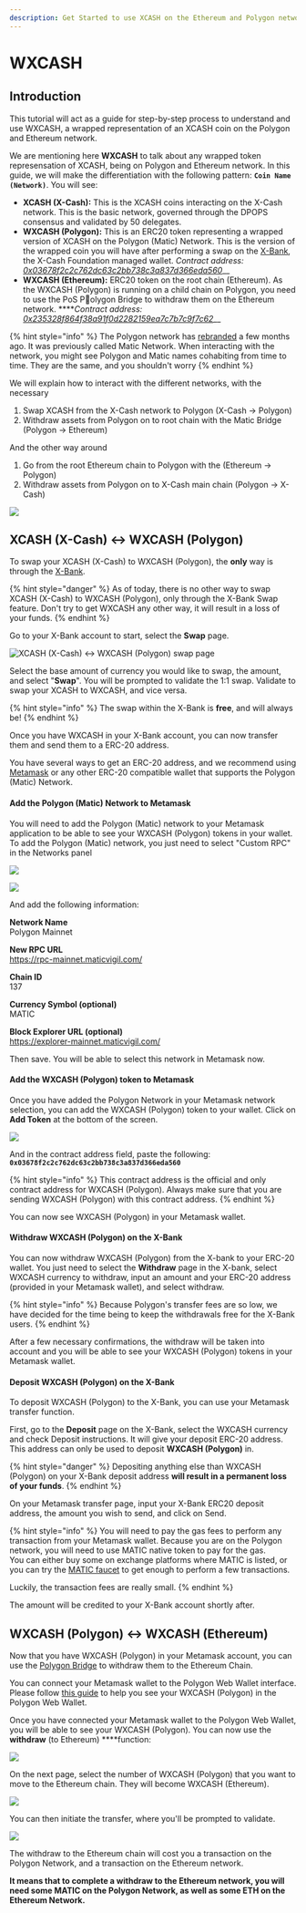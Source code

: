 ```yaml
---
description: Get Started to use XCASH on the Ethereum and Polygon network.
---
```


# WXCASH

## **Introduction**

This tutorial will act as a guide for step-by-step process to understand and use WXCASH, a wrapped representation of an XCASH coin on the Polygon and Ethereum network.

We are mentioning here **WXCASH** to talk about any wrapped token represensation of XCASH, being on Polygon and Ethereum network. In this guide, we will make the differentiation with the following pattern: **`Coin Name (Network)`**. You will see:

* **XCASH \(X-Cash\):** This is the XCASH coins interacting on the X-Cash network. This is the basic network, governed through the DPOPS consensus and validated by 50 delegates.
* **WXCASH \(Polygon\):** This is an ERC20 token representing a wrapped version of XCASH on the Polygon \(Matic\) Network. This is the version of the wrapped coin you will have after performing a swap on the [X-Bank](https://x-bank.io/), the X-Cash Foundation managed wallet.  _Contract address:_  [_0x03678f2c2c762dc63c2bb738c3a837d366eda560_](https://polygonscan.com/token/0x03678f2c2c762dc63c2bb738c3a837d366eda560)\_\_
* **WXCASH \(Ethereum\):** ERC20 token on the root chain \(Ethereum\). As the WXCASH \(Polygon\) is running on a child chain on Polygon, you need to use the PoS Polygon Bridge to withdraw them on the Ethereum network. ****_Contract address:_ [_0x235328f864f38a91f0d2282159ea7c7b7c9f7c62_](https://etherscan.io/token/0x235328f864f38a91f0d2282159ea7c7b7c9f7c62)\_\_

{% hint style="info" %}
The Polygon network has [rebranded](https://cointelegraph.com/news/matic-rebrands-to-polygon-in-pursuit-of-polkadot-on-ethereum-strategy) a few months ago. It was previously called Matic Network. When interacting with the network, you might see Polygon and Matic names cohabiting from time to time. They are the same, and you shouldn't worry
{% endhint %}

We will explain how to interact with the different networks, with the necessary

1. Swap XCASH from the X-Cash network to Polygon \(X-Cash → Polygon\)
2. Withdraw assets from Polygon on to root chain with the Matic Bridge \(Polygon → Ethereum\)

And the other way around

1. Go from the root Ethereum chain to Polygon with the  \(Ethereum → Polygon\)
2. Withdraw assets from Polygon on to X-Cash main chain \(Polygon → X-Cash\)

![](../.gitbook/assets/image%20%2844%29.png)

## XCASH \(X-Cash\) ↔ WXCASH \(Polygon\)

To swap your XCASH \(X-Cash\) to WXCASH \(Polygon\), the **only** way is through the [X-Bank](https://x-bank.io). 

{% hint style="danger" %}
As of today, there is no other way to swap XCASH \(X-Cash\) to WXCASH \(Polygon\), only  through the X-Bank Swap feature. Don't try to get WXCASH any other way, it will result in a loss of your funds.
{% endhint %}

Go to your X-Bank account to start, select the **Swap** page. 

![XCASH \(X-Cash\) &#x2194; WXCASH \(Polygon\) swap page](../.gitbook/assets/image%20%2838%29.png)

Select the base amount of currency you would like to swap, the amount, and select "**Swap**". You will be prompted to validate the 1:1 swap. Validate to swap your XCASH to WXCASH, and vice versa. 

{% hint style="info" %}
The swap within the X-Bank is **free**, and will always be!
{% endhint %}

Once you have WXCASH in your X-Bank account, you can now transfer them and send them to a ERC-20 address. 

You have several ways to get an ERC-20 address, and we recommend using [Metamask](https://metamask.zendesk.com/hc/en-us/articles/360015489531-Getting-Started-With-MetaMask) or any other ERC-20 compatible wallet that supports the Polygon \(Matic\) Network. 

#### Add the Polygon \(Matic\) Network to Metamask

You will need to add the Polygon \(Matic\) network to your Metamask application to be able to see your WXCASH \(Polygon\) tokens in your wallet. To add the Polygon \(Matic\) network, you just need to select "Custom RPC" in the Networks panel

![](../.gitbook/assets/image%20%2842%29.png)

![](../.gitbook/assets/image.png)

And add the following information:

**Network Name**  
Polygon Mainnet

**New RPC URL**  
https://rpc-mainnet.maticvigil.com/

**Chain ID**  
137

**Currency Symbol \(optional\)**  
MATIC

**Block Explorer URL \(optional\)**  
https://explorer-mainnet.maticvigil.com/

Then save. You will be able to select this network in Metamask now.

#### Add the WXCASH \(Polygon\) token to Metamask

Once you have added the Polygon Network in your Metamask network selection, you can add the WXCASH \(Polygon\) token to your wallet. Click on **Add Token** at the bottom of the screen.

![](../.gitbook/assets/image%20%2836%29.png)

And in the contract address field, paste the following: **`0x03678f2c2c762dc63c2bb738c3a837d366eda560`**

{% hint style="info" %}
This contract address is the official and only contract address for WXCASH \(Polygon\). Always make sure that you are sending WXCASH \(Polygon\) with this contract address.
{% endhint %}

You can now see WXCASH \(Polygon\) in your Metamask wallet.

#### **Withdraw WXCASH \(Polygon\) on the X-Bank**

You can now withdraw WXCASH \(Polygon\) from the X-bank to your ERC-20 wallet. You just need to select the **Withdraw** page in the X-bank, select WXCASH currency to withdraw, input an amount and your ERC-20 address \(provided in your Metamask wallet\), and select withdraw. 

{% hint style="info" %}
Because Polygon's transfer fees are so low, we have decided for the time being to keep the withdrawals free for the X-Bank users.
{% endhint %}

After a few necessary confirmations, the withdraw will be taken into account and you will be able to see your WXCASH \(Polygon\) tokens in your Metamask wallet.

#### **Deposit WXCASH \(Polygon\) on the X-Bank**

To deposit WXCASH \(Polygon\) to the X-Bank, you can use your Metamask transfer function.

First, go to the **Deposit** page on the X-Bank, select the WXCASH currency and check Deposit instructions. It will give your deposit ERC-20 address. This address can only be used to deposit **WXCASH \(Polygon\)** in. 

{% hint style="danger" %}
Depositing anything else than WXCASH \(Polygon\) on your X-Bank deposit address **will result in a permanent loss of your funds**.
{% endhint %}

On your Metamask transfer page, input your X-Bank ERC20 deposit address, the amount you wish to send, and click on Send.

{% hint style="info" %}
You will need to pay the gas fees to perform any transaction from your Metamask wallet. Because you are on the Polygon network, you will need to use MATIC native token to pay for the gas.   
You can either buy some on exchange platforms where MATIC is listed, or you can try the [MATIC faucet](https://matic.supply/) to get enough to perform a few transactions. 

Luckily, the transaction fees are really small.
{% endhint %}

The amount will be credited to your X-Bank account shortly after. 

## WXCASH \(Polygon\) ↔ WXCASH \(Ethereum\)

Now that you have WXCASH \(Polygon\) in your Metamask account, you can use the [Polygon Bridge](https://wallet.matic.network/) to withdraw them to the Ethereum Chain. 

You can connect your Metamask wallet to the Polygon Web Wallet interface. Please follow [this guide](https://docs.matic.network/docs/develop/wallets/matic-web-wallet/web-wallet-v2-guide) to help you see your WXCASH \(Polygon\) in the Polygon Web Wallet.

Once you have connected your Metamask wallet to the Polygon Web Wallet, you will be able to see your WXCASH \(Polygon\). You can now use the **withdraw** \(to Ethereum\) ****function:

 

![](../.gitbook/assets/image%20%2843%29.png)

On the next page, select the number of WXCASH \(Polygon\) that you want to move to the Ethereum chain. They will become WXCASH \(Ethereum\). 

![](../.gitbook/assets/image%20%2830%29.png)

You can then initiate the transfer, where you'll be prompted to validate.

![](../.gitbook/assets/image%20%2839%29.png)

The withdraw to the Ethereum chain will cost you a transaction on the Polygon Network, and a transaction on the Ethereum network. 

**It means that to complete a withdraw to the Ethereum network, you will need some MATIC on the Polygon Network, as well as some ETH on the Ethereum Network.** 

## 



